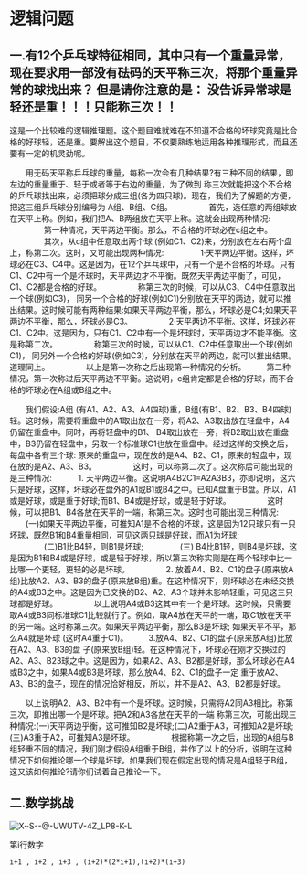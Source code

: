 # 逻辑问题

## 一.有12个乒乓球特征相同，其中只有一个重量异常，现在要求用一部没有砝码的天平称三次，将那个重量异常的球找出来？ 但是请你注意的是： 没告诉异常球是轻还是重！！！只能称三次！！

这是一个比较难的逻辑推理题。这个题目难就难在不知道不合格的坏球究竟是比合格的好球轻，还是重。要解出这个题目，不仅要熟练地运用各种推理形式，而且还要有一定的机灵劲呢。 

　　用无码天平称乒乓球的重量，每称一次会有几种结果?有三种不同的结果，即左边的重量重于、轻于或者等于右边的重量，为了做到 称三次就能把这个不合格的乒乓球找出来，必须把球分成三组(各为四只球)。现在，我们为了解题的方便，把这三组乒乓球分别编号为 A组、B组、C组。 
　　
　　首先，选任意的两组球放在天平上称。例如，我们把A、B两组放在天平上称。这就会出现两种情况: 
　　
　　第一种情况，天平两边平衡。那么，不合格的坏球必在c组之中。 
　　
　　其次，从c组中任意取出两个球 (例如C1、C2)来，分别放在左右两个盘上，称第二次。这时，又可能出现两种情况: 
　　
　　1·天平两边平衡。这样，坏球必在C3、C4中。这是因为，在12个乒乓球中，只有一个是不合格的坏球。只有C1、C2中有一个是坏球时，天平两边才不平衡。既然天平两边平衡了，可见，C1、C2都是合格的好球。
　　 
　　称第三次的时候，可以从C3、C4中任意取出一个球(例如C3)， 同另一个合格的好球(例如C1)分别放在天平的两边，就可以推出结果。这时候可能有两种结果:如果天平两边平衡，那么，坏球必是C4;如果天平两边不平衡，那么，坏球必是C3。 
　　
　　2·天平两边不平衡。这样，坏球必在C1、C2中。这是因为，只有C1、C2中有一个是坏球时，天平两边才不能平衡。这是称第二次。 
　　
　　称第三次的时候，可以从C1、C2中任意取出一个球(例如C1)， 同另外一个合格的好球(例如C3)，分别放在天平的两边，就可以推出结果。道理同上。 
　　
　　以上是第一次称之后出现第一种情况的分析。 
　　
第二种情况，第一次称过后天平两边不平衡。这说明，c组肯定都是合格的好球，而不合格的坏球必在A组或B组之中。 

　　我们假设:A组 (有A1、A2、A3、A4四球)重，B组(有B1、B2、B3、B4四球)轻。这时候，需要将重盘中的A1取出放在一旁，将A2、A3取出放在轻盘中，A4仍留在重盘中。同时，再将轻盘中的B1、 B4取出放在一旁，将B2取出放在重盘中，B3仍留在轻盘中，另取一个标准球C1也放在重盘中。经过这样的交换之后，每盘中各有三个球: 原来的重盘中，现在放的是A4、B2、C1，原来的轻盘中，现在放的是A2、A3、B3。 
　　
　　这时，可以称第二次了。这次称后可能出现的是三种情况: 
　　　1. 天平两边平衡。这说明A4B2C1=A2A3B3，亦即说明，这六只是好球，这样，坏球必在盘外的A1或B1或B4之中。已知A盘重于B盘。所以，A1或是好球，或是重于好球;而B1、B4或是好球，或是轻于好球。 
　　
　　这时候，可以把B1、B4各放在天平的一端，称第三次。这时也可能出现三种情况:
　　(一)如果天平两边平衡，可推知A1是不合格的坏球，这是因为12只球只有一只坏球，既然B1和B4重量相同，可见这两只球是好球，而A1为坏球;
　　
　　(二)B1比B4轻，则B1是坏球;
　　
　　(三) B4比B1轻，则B4是坏球，这是因为B1和B4或是好球，或是轻于好球，所以第三次称实则是在两个轻球中比一比哪一个更轻，更轻的必是坏球。
　　 
　　2. 放着A4、B2、C1的盘子(原来放A组)比放A2、A3、B3的盘子(原来放B组)重。在这种情况下，则坏球必在未经交换的A4或B3之中。这是因为已交换的B2、A2、A3个球并未影响轻重，可见这三只球都是好球。 
　　
　　以上说明A4或B3这其中有一个是坏球。这时候，只需要取A4或B3同标准球C1比较就行了。例如，取A4放在天平的一端，取C1放在天平的另一端。这时称第三次。如果天平两边平衡，那么B3是坏球; 如果天平不平，那么A4就是坏球 (这时A4重于C1)。 
　　
3.放A4、B2、C1的盘子(原来放A组)比放在A2、A3、B3的盘 子(原来放B组)轻。在这种情况下，坏球必在刚才交换过的A2、A3、B23球之中。这是因为，如果A2、A3、B2都是好球，那么坏球必在A4或B3之中，如果A4或B3是坏球，那么放A4、B2、C1的盘子一定 重于放A2、A3、B3的盘子，现在的情况恰好相反，所以，并不是A2、A3、B2都是好球。 

　　以上说明A2、A3、B2中有一个是坏球。这时候，只需将A2同A3相比，称第三次，即推出哪一个是坏球。把A2和A3各放在天平的一端 称第三次，可能出现三种情况:(一)天平两边乎衡，这可推知B2是坏球;(二)A2重于A3，可推知A2是坏球;(三)A3重于A2，可推知A3是坏球。 
　　
　　根据称第一次之后，出现的A组与B组轻重不同的情况，我们刚才假设A组重于B组，并作了以上的分析，说明在这种情况下如何推论哪一个球是坏球。如果我们现在假定出现的情况是A组轻于B组，这又该如何推论?请你们试着自己推论一下。 
　　


## 二.数学挑战
![X~S--@-UWUTV-4Z_LP8-K-L](https://ws1.sinaimg.cn/large/006mQyr2gy1g5iv4hbx96j30et0bd0ub.jpg)

第i行数字
```
i+1 , i+2 , i+3 , (i+2)*(2*i+1),(i+2)*(i+3)
```
